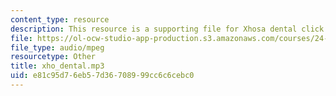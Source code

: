 ```yaml
---
content_type: resource
description: This resource is a supporting file for Xhosa dental click.
file: https://ol-ocw-studio-app-production.s3.amazonaws.com/courses/24-901-language-and-its-structure-i-phonology-fall-2010/e81c95d76eb57d36708999cc6c6cebc0_xho_dental.mp3
file_type: audio/mpeg
resourcetype: Other
title: xho_dental.mp3
uid: e81c95d7-6eb5-7d36-7089-99cc6c6cebc0
---
```

